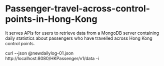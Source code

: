 # Passenger-travel-across-control-points-in-Hong-Kong

It serves APIs for users to retrieve data from a MongoDB server containing daily statistics about passengers who have travelled across Hong Kong control points.

curl --json @newdailylog-01.json http://localhost:8080/HKPassenger/v1/data -i
